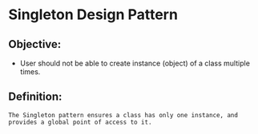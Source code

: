 # Singleton Design Pattern

## Objective:
- User should not be able to create instance (object) of a class multiple times.

## Definition:
    The Singleton pattern ensures a class has only one instance, and provides a global point of access to it.
